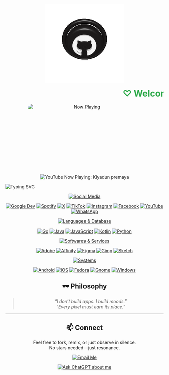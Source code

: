 <p align="center">
  <img src="ImageToStl.com.gif" alt="Image to STL Preview">
</p>


<p align="center">
  <marquee behavior="scroll" direction="left" scrollamount="6" style="font-size:28px; color:#28a745; font-weight:bold;">
    ♡ Welcome! Explore my world of code, creativity, and innovation! ♡
  </marquee>
</p>


<p align="center">
  <a href="https://youtube.com/watch?v=iBlpUYogVTw" target="_blank">
    <img src="thumbnail.png" 
         alt="Now Playing" 
         width="360" 
         height="203"
         style="display:block; margin-bottom:20px; border-radius:12px;"/>
  </a>
</p>

<p align="center">
  <img src="https://img.shields.io/badge/YouTube%20Now%20Playing-Kiyadun%20premaya-FF0000?style=for-the-badge&logo=youtube&logoColor=white" alt="YouTube Now Playing: Kiyadun premaya" />
</p>



![Typing SVG](https://readme-typing-svg.herokuapp.com?font=Fira+Code&size=36&pause=100&color=00FF00&center=true&width=800&lines=ﮩ٨ـﮩﮩ٨ـ♡ﮩ٨ـﮩﮩ٨ـ;ﮩ٨ـﮩﮩ٨ـ♡ﮩ٨ـﮩﮩ٨ـ;ﮩ٨ـﮩﮩ٨ـ♡ﮩ٨ـﮩﮩ٨ـ)


<p align="center">
  <a href="#"><img src="https://img.shields.io/badge/Social%20Media-28a745?style=for-the-badge&logoColor=white" alt="Social Media"/></a>
</p>

<p align="center">
  <a href="https://developers.google.com/profile/u/mrkaviyaa"><img src="https://img.shields.io/badge/Google%20Dev-4285F4?style=for-the-badge&logo=google&logoColor=white" alt="Google Dev"/></a>
  <a href="https://open.spotify.com/user/22jg2nzzjqglq2mzjqznopmba?si=1oxx6irkQf-81q4RMkK6mg"><img src="https://img.shields.io/badge/Spotify-1ED760?style=for-the-badge&logo=spotify&logoColor=white" alt="Spotify"/></a>
  <a href="https://x.com/mkaviyaa"><img src="https://img.shields.io/badge/X-000000?style=for-the-badge&logo=x&logoColor=white" alt="X"/></a>
  <a href="https://www.tiktok.com/@mkaviyaa"><img src="https://img.shields.io/badge/TikTok-010101?style=for-the-badge&logo=tiktok&logoColor=white" alt="TikTok"/></a>
  <a href="https://www.instagram.com/m.r.kaviyaa/"><img src="https://img.shields.io/badge/Instagram-E4405F?style=for-the-badge&logo=instagram&logoColor=white" alt="Instagram"/></a>
  <a href="https://www.facebook.com/m.r.kaviyaa/"><img src="https://img.shields.io/badge/Facebook-0866FF?style=for-the-badge&logo=facebook&logoColor=white" alt="Facebook"/></a>
  <a href="https://youtube.com/@mr-kaviyaa"><img src="https://img.shields.io/badge/YouTube-FF0000?style=for-the-badge&logo=youtube&logoColor=white" alt="YouTube"/></a>
  <a href="https://wa.me/94705606337"><img src="https://img.shields.io/badge/WhatsApp-25D366?style=for-the-badge&logo=whatsapp&logoColor=white" alt="WhatsApp"/></a>
</p>


<p align="center">
  <a href="#"><img src="https://img.shields.io/badge/Languages%20&%20Database-28a745?style=for-the-badge&logoColor=white" alt="Languages & Database"/></a>
</p>

<p align="center">
  <a href="https://golang.org/"><img src="https://img.shields.io/badge/go-%2308afd8.svg?style=for-the-badge&logo=go&logoColor=white" alt="Go"/></a>
  <a href="https://www.java.com/"><img src="https://img.shields.io/badge/java-%23ED8B00.svg?style=for-the-badge&logo=openjdk&logoColor=white" alt="Java"/></a>
  <a href="https://www.javascript.com/"><img src="https://img.shields.io/badge/javascript-%23f0dc55.svg?style=for-the-badge&logo=javascript&logoColor=black" alt="JavaScript"/></a>
  <a href="https://kotlinlang.org/"><img src="https://img.shields.io/badge/kotlin-%237F52FF.svg?style=for-the-badge&logo=kotlin&logoColor=white" alt="Kotlin"/></a>
  <a href="https://www.python.org/"><img src="https://img.shields.io/badge/python-3670A0?style=for-the-badge&logo=python&logoColor=ffdd54" alt="Python"/></a>
</p>


<p align="center">
  <a href="#"><img src="https://img.shields.io/badge/Softwares%20&%20Services-28a745?style=for-the-badge&logoColor=white" alt="Softwares & Services"/></a>
</p>

<p align="center">
  <a href="https://www.adobe.com/"><img src="https://img.shields.io/badge/adobe-%23fa1408.svg?style=for-the-badge&logo=adobe&logoColor=white" alt="Adobe"/></a>
  <a href="https://affinity.serif.com/"><img src="https://img.shields.io/badge/Affinity-222324.svg?style=for-the-badge&logo=Affinity&logoColor=white" alt="Affinity"/></a>
  <a href="https://www.figma.com/"><img src="https://img.shields.io/badge/figma-%23f25425.svg?style=for-the-badge&logo=figma&logoColor=white" alt="Figma"/></a>
  <a href="https://www.gimp.org/"><img src="https://img.shields.io/badge/Gimp-605949?style=for-the-badge&logo=gimp&logoColor=FFFFFF" alt="Gimp"/></a>
  <a href="https://www.sketch.com/"><img src="https://img.shields.io/badge/Sketch-fdb008?style=for-the-badge&logo=sketch&logoColor=black" alt="Sketch"/></a>
</p>


<p align="center">
  <a href="#"><img src="https://img.shields.io/badge/Systems-28a745?style=for-the-badge&logoColor=white" alt="Systems"/></a>
</p>

<p align="center">
  <a href="https://www.android.com/"><img src="https://img.shields.io/badge/Android-3aab58?style=for-the-badge&logo=android&logoColor=white" alt="Android"/></a>
  <a href="https://www.apple.com/ios/"><img src="https://img.shields.io/badge/iOS-000000?style=for-the-badge&logo=ios&logoColor=white" alt="iOS"/></a>
  <a href="https://getfedora.org/"><img src="https://img.shields.io/badge/Fedora-51A2DA?style=for-the-badge&logo=fedora&logoColor=white" alt="Fedora"/></a>
  <a href="https://www.gnome.org/"><img src="https://img.shields.io/badge/GNOME-080808.svg?style=for-the-badge&logo=GNOME&logoColor=white" alt="Gnome"/></a>
  <a href="https://www.microsoft.com/windows/"><img src="https://img.shields.io/badge/Windows-087cd5?style=for-the-badge&logo=windows&logoColor=white" alt="Windows"/></a>
</p>


<div align="center">

## 🕶️ Philosophy
> _“I don’t build apps. I build moods.”_  
> _“Every pixel must earn its place.”_

---

## 📫 Connect
Feel free to fork, remix, or just observe in silence.  
No stars needed—just resonance.

</div>

<div align="center">

[![Email Me](https://img.shields.io/badge/Email-Me-28a745?style=for-the-badge&logo=gmail&logoColor=white)](mailto:g.y.d.m.kavinda@gmail.com)

</div>

<div align="center">

<a href="https://chat.openai.com/?prompt=Tell+me+about+Mr.Kavinda">
<img src="https://img.shields.io/badge/Ask-ChatGPT-28a745?style=for-the-badge&logo=openai&logoColor=white" alt="Ask ChatGPT about me"/>
</a>

</div>
